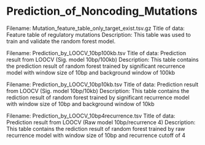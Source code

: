 # Prediction_of_Noncoding_Mutations
Filename: Mutation_feature_table_only_target_exist.tsv.gz
Title of data: Feature table of regulatory mutations
Description: This table was used to train and validate the random forest model.

Filename: Prediction_by_LOOCV_10bp100kb.tsv
Title of data: Prediction result from LOOCV (Sig. model 10bp/100kb)
Description: This table contains the prediction result of random forest trained by significant recurrence model with window size of 10bp and background window of 100kb

Filename: Prediction_by_LOOCV_10bp10kb.tsv
Title of data: Prediction result from LOOCV (Sig. model 10bp/10kb)
Description: This table contains the rediction result of random forest trained by significant recurrence model with window size of 10bp and background window of 10kb

Filename: Prediction_by_LOOCV_10bp4recurrence.tsv
Title of data: Prediction result from LOOCV (Raw model 10bp/recurrence 4)
Description: This table contains the rediction result of random forest trained by raw recurrence model with window size of 10bp and recurrence cutoff of 4
